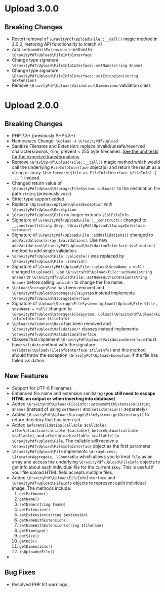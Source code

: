 # Upload 3.0.0

## Breaking Changes

* Revert removal of `\GravityPdf\Upload\File::__call()` magic method in 2.0.0, restoring API functionality to match v1
* Add `setNameWithExtension()` method to `\GravityPdf\Upload\FileInfoInterface`
* Change type signature `\GravityPdf\Upload\FileInfoInterface::setName(string $name)` 
* Change type signature `\GravityPdf\Upload\FileInfoInterface::setExtension(string $extension)`
* Remove `\GravityPdf\Upload\Validation\Dimensions` validation class

# Upload 2.0.0

## Breaking Changes
* PHP 7.3+ (previously PHP5.3+)
* Namespace Change: `\Upload` -> `\GravityPdf\Upload`
* Sanitize Filename and Extension: replace invalid/unsafe/reserved characters/words, trim, prevent < 255 byte filenames. [See the unit tests for the expected transformations](https://github.com/GravityPDF/Upload/blob/main/tests/Upload/FileInfoTest.php#L107-L152).
* Remove `\GravityPdf\Upload\File::__call()` magic method which would call the underlying `FileInfoInterface` object(s) and return the result as a string or array. Use `foreach($file as FileInfoInterface $fileInfo) { ... }` instead.
* Changed return value of `\GravityPdf\Upload\Storage\FileSystem::upload()` to the destination file path `string` (previously `void`)
* Strict type support added
* Replace `\Upload\Exception\UploadException` with `\GravityPdf\Upload\Excelption`
* `\GravityPdf\Upload\File` no longer extends `\SplFileInfo`
* Signature of `\GravityPdf\Upload\File::__construct()` changed to `__construct(string $key, \GravityPdf\Upload\StorageInterface $storage)`
* Signature of `\GravityPdf\Upload\File::addValidations()` changed to `addValidations(array $validations)`. Use new `addValidation(\GravityPdf\Upload\ValidationInterface $validation)` method to add single validation.
* `\GravityPdf\Upload\File::validate()` was replaced by `\GravityPdf\Upload\File::isValid()`
* Signature of `\GravityPdf\Upload\File::upload($newName = null)` changed to `upload()`. Use `\GravityPdf\Upload\File::setName(string $name)` or `\GravityPdf\Upload\File::setNameWithExtension(string $name)` before calling `upload()` to change the file name.
* `\Upload\Storage\Base` has been removed and `\GravityPdf\Upload\Storage\FileSystem` instead implements `\GravityPdf\Upload\StorageInterface`
* Signature of `\Upload\Storage\FileSystem::upload(\Upload\File $file, $newName = null)` changed to `\GravityPdf\Upload\Storage\FileSystem::upload(\GravityPdf\Upload\FileInfoInterface $fileInfo)`
* `\Upload\Validation\Base` has been removed and `\GravityPdf\Upload\Validation/*` classes instead implements `\GravityPdf\Upload\ValidationInterface`
* Classes that implement `\GravityPdf\Upload\ValidationInterface` must have `validate` method with the signature `validate(\Upload\FileInfoInterface $fileInfo)` and this method should throw the exception `\GravityPdf\Upload\Exception` if the file has failed validation

## New Features
* Support for UTF-8 Filenames
* Enhanced file name and extension sanitizing (**you still need to escape HTML on output or when inserting into database**)
* Added `\GravityPdf\Upload\FileInfo::setNameWithExtension(string $name)` (instead of using `setName()` and `setExtension()` separately)
* Added `\GravityPdf\Upload\Storage\FileSystem::getDirectory()` to return directory that has been set
* Added `beforeValidation(callable $callable)`, `afterValidation(callable $callable)`, `beforeUpload(callable $callable)`, and `afterUpload(callable $callable)` to `\GravityPdf\Upload\File`. The callable will receive a `\GravityPdf\Upload\FileInfoInterface` object as the first parameter.
* `\GravityPdf\Upload\File` implements `\ArrayAccess, \IteratorAggregate, \Countable` which allows you to treat `File` as an array and access the underlying `\GravityPdf\Upload\FileInfo` objects to get info about each individual file for the current `$key`. This is useful if your file upload HTML field accepts multiple files.
* Added `\GravityPdf\Upload\FileInfoInterface` and `\GravityPdf\Upload\FileInfo` objects to represent each individual image. The methods include:
  1. `getPathname()`
  2. `getName()`
  3. `setName(string $name)`
  4. `getExtension()`
  5. `setExtension(string $extension)`
  6. `getNameWithExtension()`
  7. `setNameWithExtension(string $filename)`
  8. `getMimetype()`
  9. `getSize()`
  10. `getMd5()`
  11. `getDimensions()`
  12. `isUploadedFile()`
*

## Bug Fixes
* Resolved PHP 8.1 warnings